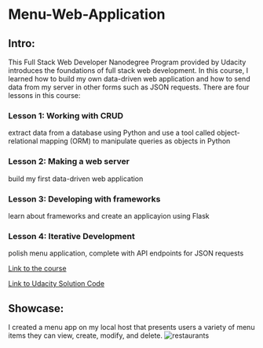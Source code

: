 # Menu-Web-Application

## Intro: 
This Full Stack Web Developer Nanodegree Program provided by Udacity introduces the foundations of full stack web development. In this course, I learned how to build my own data-driven web application and how to send data from my server in other forms such as JSON requests. There are four lessons in this course:

### Lesson 1: Working with CRUD 

extract data from a database using Python and use a tool called object-relational mapping (ORM) to manipulate queries as objects in Python 
### Lesson 2: Making a web server

build my first data-driven web application 
### Lesson 3: Developing with frameworks
learn about frameworks and create an applicayion using Flask
### Lesson 4: Iterative Development

polish menu application, complete with API endpoints for JSON requests

[Link to the course](https://www.udacity.com/course/full-stack-foundations--ud088)

[Link to Udacity Solution Code](https://github.com/udacity/Full-Stack-Foundations)

## Showcase:
I created a menu app on my local host that presents users a variety of menu items they can view, create, modify, and delete.
![restaurants](https://user-images.githubusercontent.com/71456398/148838295-ac923bac-7ef0-4df8-89e4-6d30a98366ea.jpg)
